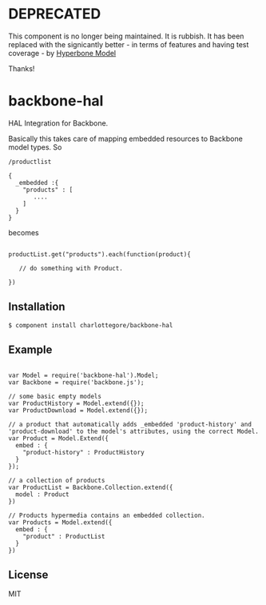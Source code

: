 # DEPRECATED

This component is no longer being maintained. It is rubbish. It has been replaced with the signicantly better - in terms of features and having test coverage - by [Hyperbone Model](https://github.com/green-mesa/hyperbone-model)

Thanks!

# backbone-hal

  HAL Integration for Backbone.
  
  Basically this takes care of mapping embedded resources to Backbone model types. So

```
/productlist

{
  _embedded :{
    "products" : [
       ....
    ]
  }
}

```

becomes

```

productList.get("products").each(function(product){
   
   // do something with Product.
  
})

```

## Installation

    $ component install charlottegore/backbone-hal

## Example

```

var Model = require('backbone-hal').Model;
var Backbone = require('backbone.js');

// some basic empty models
var ProductHistory = Model.extend({});
var ProductDownload = Model.extend({});

// a product that automatically adds _embedded 'product-history' and 'product-download' to the model's attributes, using the correct Model.
var Product = Model.Extend({
  embed : {
    "product-history" : ProductHistory
  }
});

// a collection of products
var ProductList = Backbone.Collection.extend({
  model : Product
})

// Products hypermedia contains an embedded collection.
var Products = Model.extend({
  embed : {
    "product" : ProductList
  }
})

```
   

## License

  MIT
